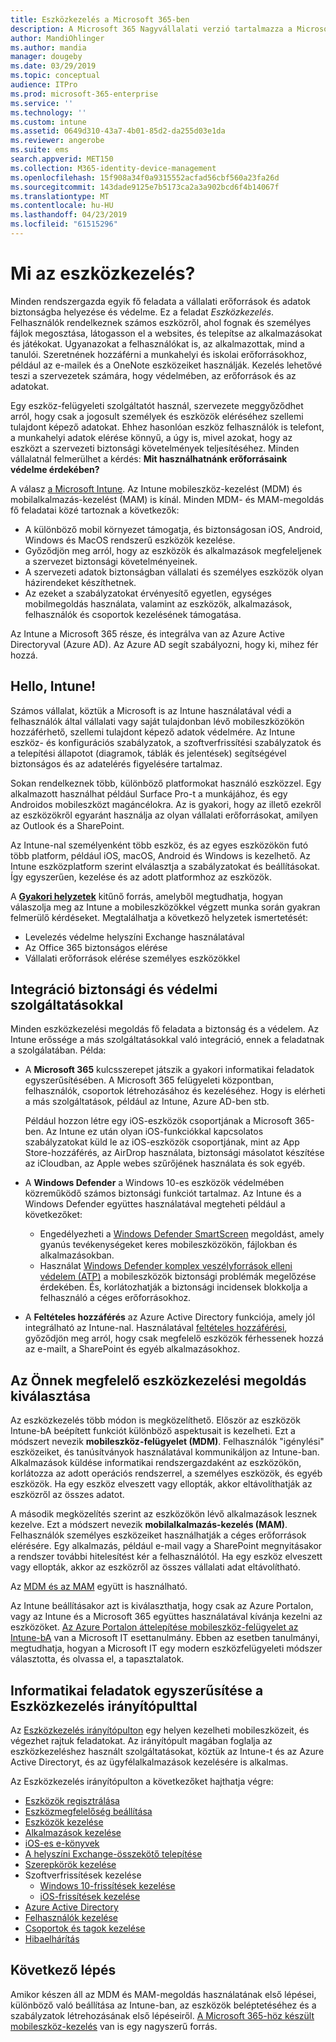 ```yaml
---
title: Eszközkezelés a Microsoft 365-ben
description: A Microsoft 365 Nagyvállalati verzió tartalmazza a Microsoft Intune-t. Tekintse meg, hogyan nyújt az Intune a mobileszköz-kezelés és a mobilalkalmazás-kezelés a szervezet számára. Olvassa el a gyakori forgatókönyvek és a Microsoft 365 környezetbe telepítése az Intune-nal.
author: MandiOhlinger
ms.author: mandia
manager: dougeby
ms.date: 03/29/2019
ms.topic: conceptual
audience: ITPro
ms.prod: microsoft-365-enterprise
ms.service: ''
ms.technology: ''
ms.custom: intune
ms.assetid: 0649d310-43a7-4b01-85d2-da255d03e1da
ms.reviewer: angerobe
ms.suite: ems
search.appverid: MET150
ms.collection: M365-identity-device-management
ms.openlocfilehash: 15f908a34f0a9315552acfad56cbf560a23fa26d
ms.sourcegitcommit: 143dade9125e7b5173ca2a3a902bcd6f4b14067f
ms.translationtype: MT
ms.contentlocale: hu-HU
ms.lasthandoff: 04/23/2019
ms.locfileid: "61515296"
---
```

# <a name="what-is-device-management"></a>Mi az eszközkezelés? 

Minden rendszergazda egyik fő feladata a vállalati erőforrások és adatok biztonságba helyezése és védelme. Ez a feladat *Eszközkezelés*. Felhasználók rendelkeznek számos eszközről, ahol fognak és személyes fájlok megosztása, látogasson el a websites, és telepítse az alkalmazásokat és játékokat. Ugyanazokat a felhasználókat is, az alkalmazottak, mind a tanulói. Szeretnének hozzáférni a munkahelyi és iskolai erőforrásokhoz, például az e-mailek és a OneNote eszközeiket használják. Kezelés lehetővé teszi a szervezetek számára, hogy védelmében, az erőforrások és az adatokat. 

Egy eszköz-felügyeleti szolgáltatót használ, szervezete meggyőződhet arról, hogy csak a jogosult személyek és eszközök eléréséhez szellemi tulajdont képező adatokat. Ehhez hasonlóan eszköz felhasználók is telefont, a munkahelyi adatok elérése könnyű, a úgy is, mivel azokat, hogy az eszközt a szervezeti biztonsági követelmények teljesítéséhez. Minden vállalatnál felmerülhet a kérdés: **Mit használhatnánk erőforrásaink védelme érdekében?**

A válasz [a Microsoft Intune](https://docs.microsoft.com/intune/introduction-intune). Az Intune mobileszköz-kezelést (MDM) és mobilalkalmazás-kezelést (MAM) is kínál. Minden MDM- és MAM-megoldás fő feladatai közé tartoznak a következők:

- A különböző mobil környezet támogatja, és biztonságosan iOS, Android, Windows és MacOS rendszerű eszközök kezelése.
- Győződjön meg arról, hogy az eszközök és alkalmazások megfeleljenek a szervezet biztonsági követelményeinek.
- A szervezeti adatok biztonságban vállalati és személyes eszközök olyan házirendeket készíthetnek.
- Az ezeket a szabályzatokat érvényesítő egyetlen, egységes mobilmegoldás használata, valamint az eszközök, alkalmazások, felhasználók és csoportok kezelésének támogatása.

Az Intune a Microsoft 365 része, és integrálva van az Azure Active Directoryval (Azure AD). Az Azure AD segít szabályozni, hogy ki, mihez fér hozzá.

## <a name="hello-intune"></a>Hello, Intune!
Számos vállalat, köztük a Microsoft is az Intune használatával védi a felhasználók által vállalati vagy saját tulajdonban lévő mobileszközökön hozzáférhető, szellemi tulajdont képező adatok védelmére. Az Intune eszköz- és konfigurációs szabályzatok, a szoftverfrissítési szabályzatok és a telepítési állapotot (diagramok, táblák és jelentések) segítségével biztonságos és az adatelérés figyelésére tartalmaz.

Sokan rendelkeznek több, különböző platformokat használó eszközzel. Egy alkalmazott használhat például Surface Pro-t a munkájához, és egy Androidos mobileszközt magáncélokra. Az is gyakori, hogy az illető ezekről az eszközökről egyaránt használja az olyan vállalati erőforrásokat, amilyen az Outlook és a SharePoint.

Az Intune-nal személyenként több eszköz, és az egyes eszközökön futó több platform, például iOS, macOS, Android és Windows is kezelhető. Az Intune eszközplatform szerint elválasztja a szabályzatokat és beállításokat. Így egyszerűen, kezelése és az adott platformhoz az eszközök.

A **[Gyakori helyzetek](https://docs.microsoft.com/intune/common-scenarios)** kitűnő forrás, amelyből megtudhatja, hogyan válaszolja meg az Intune a mobileszközökkel végzett munka során gyakran felmerülő kérdéseket. Megtalálhatja a következő helyzetek ismertetését:  
- Levelezés védelme helyszíni Exchange használatával
- Az Office 365 biztonságos elérése
- Vállalati erőforrások elérése személyes eszközökkel

## <a name="integration-with-secure-and-protect-services"></a>Integráció biztonsági és védelmi szolgáltatásokkal
Minden eszközkezelési megoldás fő feladata a biztonság és a védelem. Az Intune erőssége a más szolgáltatásokkal való integráció, ennek a feladatnak a szolgálatában. Példa:

- A **Microsoft 365** kulcsszerepet játszik a gyakori informatikai feladatok egyszerűsítésében. A Microsoft 365 felügyeleti központban, felhasználók, csoportok létrehozásához és kezeléséhez. Hogy is elérheti a más szolgáltatások, például az Intune, Azure AD-ben stb. 

  Például hozzon létre egy iOS-eszközök csoportjának a Microsoft 365-ben. Az Intune ez után olyan iOS-funkciókkal kapcsolatos szabályzatokat küld le az iOS-eszközök csoportjának, mint az App Store-hozzáférés, az AirDrop használata, biztonsági másolatot készítése az iCloudban, az Apple webes szűrőjének használata és sok egyéb.

- A **Windows Defender** a Windows 10-es eszközök védelmében közreműködő számos biztonsági funkciót tartalmaz. Az Intune és a Windows Defender együttes használatával megteheti például a következőket: 

    - Engedélyezheti a [Windows Defender SmartScreen](https://docs.microsoft.com/intune/endpoint-protection-windows-10) megoldást, amely gyanús tevékenységeket keres mobileszközökön, fájlokban és alkalmazásokban. 
    - Használat [Windows Defender komplex veszélyforrások elleni védelem (ATP)](https://docs.microsoft.com/intune/advanced-threat-protection) a mobileszközök biztonsági problémák megelőzése érdekében. És, korlátozhatják a biztonsági incidensek blokkolja a felhasználó a céges erőforrásokhoz.

- A **Feltételes hozzáférés** az Azure Active Directory funkciója, amely jól integrálható az Intune-nal. Használatával [feltételes hozzáférési](https://docs.microsoft.com/intune/conditional-access), győződjön meg arról, hogy csak megfelelő eszközök férhessenek hozzá az e-mailt, a SharePoint és egyéb alkalmazásokhoz. 

## <a name="choose-the-device-management-solution-thats-right-for-you"></a>Az Önnek megfelelő eszközkezelési megoldás kiválasztása

Az eszközkezelés több módon is megközelíthető. Először az eszközök Intune-bA beépített funkciót különböző aspektusait is kezelheti. Ezt a módszert nevezik **mobileszköz-felügyelet (MDM)**. Felhasználók "igénylési" eszközeiket, és tanúsítványok használatával kommunikáljon az Intune-ban. Alkalmazások küldése informatikai rendszergazdaként az eszközökön, korlátozza az adott operációs rendszerrel, a személyes eszközök, és egyéb eszközök. Ha egy eszköz elveszett vagy ellopták, akkor eltávolíthatják az eszközről az összes adatot. 

A második megközelítés szerint az eszközökön lévő alkalmazások lesznek kezelve. Ezt a módszert nevezik **mobilalkalmazás-kezelés (MAM)**. Felhasználók személyes eszközeiket használhatják a céges erőforrások elérésére. Egy alkalmazás, például e-mail vagy a SharePoint megnyitásakor a rendszer további hitelesítést kér a felhasználótól. Ha egy eszköz elveszett vagy ellopták, akkor az eszközről az összes vállalati adat eltávolítható. 

Az [MDM és az MAM](https://docs.microsoft.com/intune/byod-technology-decisions) együtt is használható.

Az Intune beállításakor azt is kiválaszthatja, hogy csak az Azure Portalon, vagy az Intune és a Microsoft 365 együttes használatával kívánja kezelni az eszközöket. [Az Azure Portalon áttelepítése mobileszköz-felügyelet az Intune-bA](https://www.microsoft.com/itshowcase/Article/Content/1042/Migrating-mobile-device-management-to-Intune-in-the-Azure-portal) van a Microsoft IT esettanulmány. Ebben az esetben tanulmányi, megtudhatja, hogyan a Microsoft IT egy modern eszközfelügyeleti módszer választotta, és olvassa el, a tapasztalatok.

## <a name="simplify-it-tasks-using-the-device-management-dashboard"></a>Informatikai feladatok egyszerűsítése a Eszközkezelés irányítópulttal

Az [Eszközkezelés irányítópulton](https://devicemanagement.portal.azure.com/) egy helyen kezelheti mobileszközeit, és végezhet rajtuk feladatokat. Az irányítópult magában foglalja az eszközkezeléshez használt szolgáltatásokat, köztük az Intune-t és az Azure Active Directoryt, és az ügyfélalkalmazások kezelésére is alkalmas. 

Az Eszközkezelés irányítópulton a következőket hajthatja végre:

- [Eszközök regisztrálása](https://docs.microsoft.com/intune/device-enrollment)
- [Eszközmegfelelőség beállítása](https://docs.microsoft.com/intune/device-compliance-get-started)
- [Eszközök kezelése](https://docs.microsoft.com/intune/device-management)
- [Alkalmazások kezelése](https://docs.microsoft.com/intune/app-management)  
- [iOS-es e-könyvek](https://docs.microsoft.com/intune/vpp-ebooks-ios)  
- [A helyszíni Exchange-összekötő telepítése](https://docs.microsoft.com/intune/exchange-connector-install)  
- [Szerepkörök kezelése](https://docs.microsoft.com/intune/role-based-access-control)  
- Szoftverfrissítések kezelése
  - [Windows 10-frissítések kezelése](https://docs.microsoft.com/intune/windows-update-for-business-configure)  
  - [iOS-frissítések kezelése](https://docs.microsoft.com/intune/software-updates-ios)  
- [Azure Active Directory](https://docs.microsoft.com/azure/active-directory)  
- [Felhasználók kezelése](https://docs.microsoft.com/azure/active-directory/fundamentals/add-users-azure-active-directory)
- [Csoportok és tagok kezelése](https://docs.microsoft.com/azure/active-directory/fundamentals/active-directory-manage-groups)
- [Hibaelhárítás](https://docs.microsoft.com/intune/help-desk-operators)

## <a name="next-step"></a>Következő lépés
Amikor készen áll az MDM és MAM-megoldás használatának első lépései, különböző való beállítása az Intune-ban, az eszközök beléptetéséhez és a szabályzatok létrehozásának első lépéseiről. [A Microsoft 365-höz készült mobileszköz-kezelés](https://docs.microsoft.com/microsoft-365/enterprise/mobility-infrastructure) van is egy nagyszerű forrás.
